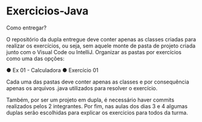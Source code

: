 # Exercicios-Java

Como entregar?

O repositório da dupla entregue deve conter apenas as classes criadas para realizar os exercícios,
ou seja, sem aquele monte de pasta de projeto criada junto com o Visual Code ou IntelliJ.
Organizar as pastas por exercícios como uma das opções:

● Ex 01 - Calculadora
● Exercício 01

Cada uma das pastas deve conter apenas as classes e por consequência apenas os arquivos .java
utilizados para resolver o exercício.

Também, por ser um projeto em dupla, é necessário haver commits realizados pelos 2 integrantes.
Por fim, nas aulas dos dias 3 e 4 algumas duplas serão escolhidas para explicar os exercicios para
todos da turma.
